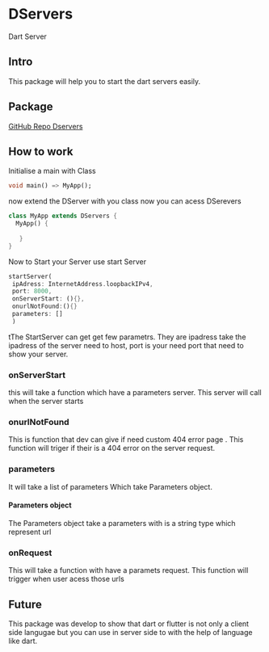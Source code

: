 # DServers
Dart Server 

##  Intro
This package will help you to start the dart servers easily.

## Package

[GitHub Repo Dservers ](https://github.com/rougerepublic23/DServers)

## How to work
Initialise a main with Class 
```dart
void main() => MyApp();
```
now extend the DServer with you class
now you can acess DSerevers
```dart
class MyApp extends DServers {
  MyApp() {
   
   }
}

```
Now to Start your Server use start Server

```dart
startServer(
 ipAdress: InternetAddress.loopbackIPv4,
 port: 8000,
 onServerStart: (){},
 onurlNotFound:(){}
 parameters: []
 )

```
tThe StartServer can get get few parametrs. They are ipadress take the ipadress of the server need to host, port is your need port that need to show your server. 

### onServerStart

this will take a function which have a parameters server. This server will call when the server starts


### onurlNotFound

This is function that dev can give if need custom 404 error page .
This function will triger if their is a 404 error on the server request.


### parameters

It will take a list of parameters 
Which take Parameters object.

#### Parameters object

The Parameters object take a parameters with is a string type which represent url

### onRequest
This will take a function with have a paramets request. This function will trigger when user acess those urls


## Future

This package was develop to show that dart or flutter is not only a client side langugae but you can use in server side to with the help of language like dart.


